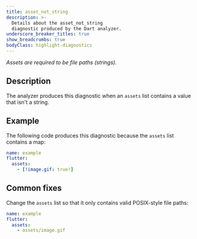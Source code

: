 ```yaml
---
title: asset_not_string
description: >-
  Details about the asset_not_string
  diagnostic produced by the Dart analyzer.
underscore_breaker_titles: true
show_breadcrumbs: true
bodyClass: highlight-diagnostics
---
```


_Assets are required to be file paths (strings)._

## Description

The analyzer produces this diagnostic when an `assets` list contains a
value that isn't a string.

## Example

The following code produces this diagnostic because the `assets` list
contains a map:

```yaml
name: example
flutter:
  assets:
    - [!image.gif: true!]
```

## Common fixes

Change the `assets` list so that it only contains valid POSIX-style file
paths:

```yaml
name: example
flutter:
  assets:
    - assets/image.gif
```
